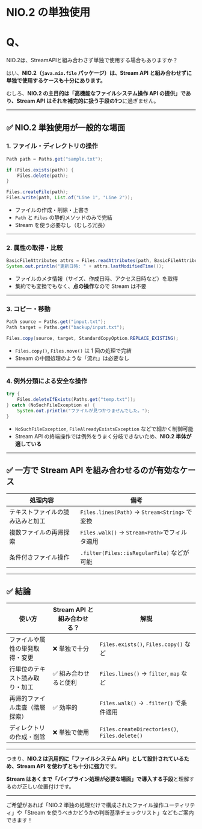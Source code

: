 # NIO.2 の単独使用

# Q、

NIO.2は、StreamAPIと組み合わさず単独で使用する場合もありますか？

はい、**NIO.2（`java.nio.file` パッケージ）は、Stream API と組み合わせずに単独で使用するケースも十分にあります。**

むしろ、**NIO.2 の主目的は「高機能なファイルシステム操作 API の提供」であり、Stream API はそれを補完的に扱う手段の1つ**に過ぎません。

---

## ✅ NIO.2 単独使用が一般的な場面

### 1. **ファイル・ディレクトリの操作**

```java
Path path = Paths.get("sample.txt");

if (Files.exists(path)) {
    Files.delete(path);
}

Files.createFile(path);
Files.write(path, List.of("Line 1", "Line 2"));
```

- ファイルの作成・削除・上書き
- `Path` と `Files` の静的メソッドのみで完結
- Stream を使う必要なし（むしろ冗長）

---

### 2. **属性の取得・比較**

```java
BasicFileAttributes attrs = Files.readAttributes(path, BasicFileAttributes.class);
System.out.println("更新日時: " + attrs.lastModifiedTime());
```

- ファイルのメタ情報（サイズ、作成日時、アクセス日時など）を取得
- 集約でも変換でもなく、**点の操作**なので Stream は不要

---

### 3. **コピー・移動**

```java
Path source = Paths.get("input.txt");
Path target = Paths.get("backup/input.txt");

Files.copy(source, target, StandardCopyOption.REPLACE_EXISTING);
```

- `Files.copy()`, `Files.move()` は 1 回の処理で完結
- Stream の中間処理のような「流れ」は必要なし

---

### 4. **例外分類による安全な操作**

```java
try {
    Files.deleteIfExists(Paths.get("temp.txt"));
} catch (NoSuchFileException e) {
    System.out.println("ファイルが見つかりませんでした。");
}
```

- `NoSuchFileException`, `FileAlreadyExistsException` などで細かく制御可能
- Stream API の終端操作では例外をうまく分岐できないため、**NIO.2 単体が適している**

---

## ✅ 一方で Stream API を組み合わせるのが有効なケース

| 処理内容 | 備考 |
| --- | --- |
| テキストファイルの読み込みと加工 | `Files.lines(Path)` → `Stream<String>` で変換 |
| 複数ファイルの再帰探索 | `Files.walk()` → `Stream<Path>`でフィルタ適用 |
| 条件付きファイル操作 | `.filter(Files::isRegularFile)` などが可能 |

---

## ✅ 結論

| 使い方 | Stream API と組み合わせる？ | 解説 |
| --- | --- | --- |
| ファイルや属性の単発取得・変更 | ❌ 単独で十分 | `Files.exists()`, `Files.copy()` など |
| 行単位のテキスト読み取り・加工 | ✅ 組み合わせると便利 | `Files.lines()` → `filter`, `map` など |
| 再帰的ファイル走査（階層探索） | ✅ 効率的 | `Files.walk()` → `.filter()` で条件適用 |
| ディレクトリの作成・削除 | ❌ 単独で使用 | `Files.createDirectories()`, `Files.delete()` |

---

つまり、**NIO.2 は汎用的に「ファイルシステム API」として設計されているため、Stream API を使わずとも十分に強力**です。

**Stream はあくまで「パイプライン処理が必要な場面」で導入する手段**と理解するのが正しい位置付けです。

---

ご希望があれば「NIO.2 単独の処理だけで構成されたファイル操作ユーティリティ」や「Stream を使うべきかどうかの判断基準チェックリスト」などもご案内できます！